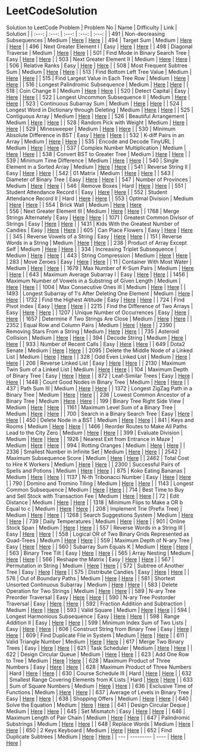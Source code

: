 # LeetCodeSolution

Solution to LeetCode Problem
| Problem No | Name | Difficulty | Link | Solution |
| :---:   | :---: | :---: | :---: | :---: |
| 491 | Non-decreasing Subsequences |  Medium  | [Here](https://leetcode.com/problems/non-decreasing-subsequences/)   | [Here](https://github.com/takadashin/LeetCodeSolution/tree/main/491.%20Non-decreasing%20Subsequences)   |
| 494 | Target Sum |  Medium  | [Here](https://leetcode.com/problems/target-sum/)   | [Here](https://github.com/takadashin/LeetCodeSolution/tree/main/494.%20Target%20Sum)   |
| 496 | Next Greater Element I |  Easy  | [Here](https://leetcode.com/problems/next-greater-element-i/description/)   | [Here](https://github.com/takadashin/LeetCodeSolution/tree/main/496.%20Next%20Greater%20Element%20I)   |
| 498 | Diagonal Traverse |  Medium  | [Here](https://leetcode.com/problems/diagonal-traverse/description/)   | [Here](https://github.com/takadashin/LeetCodeSolution/tree/main/498.%20Diagonal%20Traverse)   |
| 501 | Find Mode in Binary Search Tree |  Easy  | [Here](https://leetcode.com/problems/find-mode-in-binary-search-tree/)   | [Here](https://github.com/takadashin/LeetCodeSolution/tree/main/501.%20Find%20Mode%20in%20Binary%20Search%20Tree)   |
| 503 | Next Greater Element II |  Medium  | [Here](https://leetcode.com/problems/next-greater-element-ii/description/)   | [Here](https://github.com/takadashin/LeetCodeSolution/tree/main/503.%20Next%20Greater%20Element%20II)   |
| 506 | Relative Ranks |  Easy  | [Here](https://leetcode.com/problems/relative-ranks/description/)   | [Here](https://github.com/takadashin/LeetCodeSolution/tree/main/506.%20Relative%20Ranks)   |
| 508 | Most Frequent Subtree Sum |  Medium  | [Here](https://leetcode.com/problems/most-frequent-subtree-sum/description/)   | [Here](https://github.com/takadashin/LeetCodeSolution/tree/main/508.%20Most%20Frequent%20Subtree%20Sum)   |
| 513 | Find Bottom Left Tree Value |  Medium  | [Here](https://leetcode.com/problems/find-bottom-left-tree-value/description/)   | [Here](https://github.com/takadashin/LeetCodeSolution/tree/main/513.%20Find%20Bottom%20Left%20Tree%20Value)   |
| 515 | Find Largest Value in Each Tree Row |  Medium  | [Here](https://leetcode.com/problems/find-largest-value-in-each-tree-row/description/)   | [Here](https://github.com/takadashin/LeetCodeSolution/tree/main/515.%20Find%20Largest%20Value%20in%20Each%20Tree%20Row)   |
| 516 | Longest Palindromic Subsequence |  Medium  | [Here](https://leetcode.com/problems/longest-palindromic-subsequence/description/)   | [Here](https://github.com/takadashin/LeetCodeSolution/tree/main/516.%20Longest%20Palindromic%20Subsequence)   |
| 518 | Coin Change II |  Medium  | [Here](https://leetcode.com/problems/coin-change-ii/description/)   | [Here](https://github.com/takadashin/LeetCodeSolution/tree/main/518.%20Coin%20Change%20II)   |
| 520 | Detect Capital |  Easy  | [Here](https://leetcode.com/problems/detect-capital/)   | [Here](https://github.com/takadashin/LeetCodeSolution/tree/main/520.%20Detect%20Capital)   |
| 522 | Longest Uncommon Subsequence II |  Medium  | [Here](https://leetcode.com/problems/longest-uncommon-subsequence-ii/description/)   | [Here](https://github.com/takadashin/LeetCodeSolution/tree/main/522.%20Longest%20Uncommon%20Subsequence%20II)   |
| 523 | Continuous Subarray Sum |  Medium  | [Here](https://leetcode.com/problems/continuous-subarray-sum/description/)   | [Here](https://github.com/takadashin/LeetCodeSolution/tree/main/523.%20Continuous%20Subarray%20Sum)   |
| 524 | Longest Word in Dictionary through Deleting |  Medium  | [Here](https://leetcode.com/problems/longest-word-in-dictionary-through-deleting/description/)   | [Here](https://github.com/takadashin/LeetCodeSolution/tree/main/524.%20Longest%20Word%20in%20Dictionary%20through%20Deleting)   |
| 525 | Contiguous Array |  Medium  | [Here](https://leetcode.com/problems/contiguous-array/description/)   | [Here](https://github.com/takadashin/LeetCodeSolution/tree/main/525.%20Contiguous%20Array)   |
| 526 | Beautiful Arrangement |  Medium  | [Here](https://leetcode.com/problems/beautiful-arrangement/description/)   | [Here](https://github.com/takadashin/LeetCodeSolution/tree/main/526.%20Beautiful%20Arrangement)   |
| 528 | Random Pick with Weight |  Medium  | [Here](https://leetcode.com/problems/random-pick-with-weight/description/)   | [Here](https://github.com/takadashin/LeetCodeSolution/tree/main/528.%20Random%20Pick%20with%20Weight)   |
| 529 | Minesweeper |  Medium  | [Here](https://leetcode.com/problems/minesweeper/description/)   | [Here](https://github.com/takadashin/LeetCodeSolution/tree/main/529.%20Minesweeper)   |
| 530 | Minimum Absolute Difference in BST |  Easy  | [Here](https://leetcode.com/problems/minimum-absolute-difference-in-bst/description/)   | [Here](https://github.com/takadashin/LeetCodeSolution/tree/main/530.%20Minimum%20Absolute%20Difference%20in%20BST)   |
| 532 | K-diff Pairs in an Array |  Medium  | [Here](https://leetcode.com/problems/k-diff-pairs-in-an-array/description/)   | [Here](https://github.com/takadashin/LeetCodeSolution/tree/main/532.%20K-diff%20Pairs%20in%20an%20Array)   |
| 535 | Encode and Decode TinyURL |  Medium  | [Here](https://leetcode.com/problems/encode-and-decode-tinyurl/description/)   | [Here](https://github.com/takadashin/LeetCodeSolution/tree/main/535.%20Encode%20and%20Decode%20TinyURL)   |
| 537 | Complex Number Multiplication |  Medium  | [Here](https://leetcode.com/problems/complex-number-multiplication/description/)   | [Here](https://github.com/takadashin/LeetCodeSolution/tree/main/537.%20Complex%20Number%20Multiplication)   |
| 538 | Convert BST to Greater Tree |  Medium  | [Here](https://leetcode.com/problems/convert-bst-to-greater-tree/description/)   | [Here](https://github.com/takadashin/LeetCodeSolution/tree/main/538.%20Convert%20BST%20to%20Greater%20Tree)   |
| 539 | Minimum Time Difference |  Medium  | [Here](https://leetcode.com/problems/minimum-time-difference/description/)   | [Here](https://github.com/takadashin/LeetCodeSolution/tree/main/539.%20Minimum%20Time%20Difference)   |
| 540 | Single Element in a Sorted Array | Medium  | [Here](https://leetcode.com/problems/single-element-in-a-sorted-array/description/)   | [Here](https://github.com/takadashin/LeetCodeSolution/tree/main/540.%20Single%20Element%20in%20a%20Sorted%20Array)   |
| 541 | Reverse String II |  Easy  | [Here](https://leetcode.com/problems/reverse-string-ii/description/)   | [Here](https://github.com/takadashin/LeetCodeSolution/tree/main/541.%20Reverse%20String%20II)   |
| 542 | 01 Matrix |  Medium  | [Here](https://leetcode.com/problems/01-matrix/description/)   | [Here](https://github.com/takadashin/LeetCodeSolution/tree/main/542.%2001%20Matrix)   |
| 543 | Diameter of Binary Tree |  Easy  | [Here](https://leetcode.com/problems/diameter-of-binary-tree/description/)   | [Here](https://github.com/takadashin/LeetCodeSolution/tree/main/543.%20Diameter%20of%20Binary%20Tree)   |
| 547 | Number of Provinces |  Medium  | [Here](https://leetcode.com/problems/number-of-provinces/description/)   | [Here](https://github.com/takadashin/LeetCodeSolution/tree/main/547.%20Number%20of%20Provinces)   |
| 546 | Remove Boxes |  Hard  | [Here](https://leetcode.com/problems/remove-boxes/description/)   | [Here](https://github.com/takadashin/LeetCodeSolution/tree/main/546.%20Remove%20Boxes)   |
| 551 | Student Attendance Record I |  Easy  | [Here](https://leetcode.com/problems/student-attendance-record-i/)   | [Here](https://github.com/takadashin/LeetCodeSolution/tree/main/551.%20Student%20Attendance%20Record%20I)   |
| 552 | Student Attendance Record II |  Hard  | [Here](https://leetcode.com/problems/student-attendance-record-ii/description/)   | [Here](https://github.com/takadashin/LeetCodeSolution/tree/main/552.%20Student%20Attendance%20Record%20II)   |
| 553 | Optimal Division |  Medium  | [Here](https://leetcode.com/problems/optimal-division/description/)   | [Here](https://github.com/takadashin/LeetCodeSolution/tree/main/553.%20Optimal%20Division)   |
| 554 | Brick Wall |  Medium  | [Here](https://leetcode.com/problems/brick-wall/description/)   | [Here](https://github.com/takadashin/LeetCodeSolution/tree/main/554.%20Brick%20Wall)   
| 556 | Next Greater Element III |  Medium  | [Here](https://leetcode.com/problems/next-greater-element-iii/description/)   | [Here](https://github.com/takadashin/LeetCodeSolution/tree/main/556.%20Next%20Greater%20Element%20III)   |
| 1768 | Merge Strings Alternately |  Easy  | [Here](https://leetcode.com/problems/merge-strings-alternately/description/?envType=study-plan-v2&envId=leetcode-75)   | [Here](https://github.com/takadashin/LeetCodeSolution/tree/main/1768.%20Merge%20Strings%20Alternately)   |
| 1071 | Greatest Common Divisor of Strings |  Easy  | [Here](https://leetcode.com/problems/greatest-common-divisor-of-strings/description/?envType=study-plan-v2&envId=leetcode-75)   | [Here](https://github.com/takadashin/LeetCodeSolution/tree/main/1071.%20Greatest%20Common%20Divisor%20of%20Strings)   |
| 1431 | Kids With the Greatest Number of Candies |  Easy  | [Here](https://leetcode.com/problems/kids-with-the-greatest-number-of-candies/description/?envType=study-plan-v2&envId=leetcode-75)   | [Here](https://github.com/takadashin/LeetCodeSolution/tree/main/1431.%20Kids%20With%20the%20Greatest%20Number%20of%20Candies)   |
| 605 | Can Place Flowers |  Easy  | [Here](https://leetcode.com/problems/can-place-flowers/description/?envType=study-plan-v2&envId=leetcode-75)   | [Here](https://github.com/takadashin/LeetCodeSolution/tree/main/605.%20Can%20Place%20Flowers)   |
| 345 | Reverse Vowels of a String |  Easy  | [Here](https://leetcode.com/problems/reverse-vowels-of-a-string/description/?envType=study-plan-v2&envId=leetcode-75)   | [Here](https://github.com/takadashin/LeetCodeSolution/tree/main/345.%20Reverse%20Vowels%20of%20a%20String)   |
| 151 | Reverse Words in a String |  Medium  | [Here](https://leetcode.com/problems/reverse-words-in-a-string/description/?envType=study-plan-v2&envId=leetcode-75)   | [Here](https://github.com/takadashin/LeetCodeSolution/tree/main/151.%20Reverse%20Words%20in%20a%20String)   |
| 238 | Product of Array Except Self |  Medium  | [Here](https://leetcode.com/problems/product-of-array-except-self/description/?envType=study-plan-v2&envId=leetcode-75)   | [Here](https://github.com/takadashin/LeetCodeSolution/tree/main/238.%20Product%20of%20Array%20Except%20Self)   |
| 334 | Increasing Triplet Subsequence |  Medium  | [Here](https://leetcode.com/problems/increasing-triplet-subsequence/description/?envType=study-plan-v2&envId=leetcode-75)   | [Here](https://github.com/takadashin/LeetCodeSolution/tree/main/334.%20Increasing%20Triplet%20Subsequence)   |
| 443 | String Compression |  Medium  | [Here](https://leetcode.com/problems/string-compression/description/?envType=study-plan-v2&envId=leetcode-75)   | [Here](https://github.com/takadashin/LeetCodeSolution/tree/main/443.%20String%20Compression)   |
| 283 | Move Zeroes |  Easy  | [Here](https://leetcode.com/problems/move-zeroes/description/?envType=study-plan-v2&envId=leetcode-75)   | [Here](https://github.com/takadashin/LeetCodeSolution/tree/main/283.%20Move%20Zeroes)   |
| 11 | Container With Most Water |  Medium  | [Here](https://leetcode.com/problems/container-with-most-water/description/?envType=study-plan-v2&envId=leetcode-75)   | [Here](https://github.com/takadashin/LeetCodeSolution/tree/main/11.%20Container%20With%20Most%20Water)   |
| 1679 | Max Number of K-Sum Pairs |  Medium  | [Here](https://leetcode.com/problems/max-number-of-k-sum-pairs/description/?envType=study-plan-v2&envId=leetcode-75)   | [Here](https://github.com/takadashin/LeetCodeSolution/tree/main/1679.%20Max%20Number%20of%20K-Sum%20Pairs%20Medium)   |
| 643 | Maximum Average Subarray I |  Easy  | [Here](https://leetcode.com/problems/maximum-average-subarray-i/description/?envType=study-plan-v2&envId=leetcode-75)   | [Here](https://github.com/takadashin/LeetCodeSolution/tree/main/643.%20Maximum%20Average%20Subarray%20I)   |
| 1456 | Maximum Number of Vowels in a Substring of Given Length |  Medium  | [Here](https://leetcode.com/problems/maximum-number-of-vowels-in-a-substring-of-given-length/description/?envType=study-plan-v2&envId=leetcode-75)   | [Here](https://github.com/takadashin/LeetCodeSolution/tree/main/1456.%20Maximum%20Number%20of%20Vowels%20in%20a%20Substring%20of%20Given%20Length)   |
|  1004 | Max Consecutive Ones III |  Medium  | [Here](https://leetcode.com/problems/max-consecutive-ones-iii/description/?envType=study-plan-v2&envId=leetcode-75)   | [Here](https://github.com/takadashin/LeetCodeSolution/tree/main/1004.%20Max%20Consecutive%20Ones%20III)   |
| 1493 | Longest Subarray of 1's After Deleting One Element |  Medium  | [Here](https://leetcode.com/problems/longest-subarray-of-1s-after-deleting-one-element/description/?envType=study-plan-v2&envId=leetcode-75)   | [Here](https://github.com/takadashin/LeetCodeSolution/tree/main/1493.%20Longest%20Subarray%20of%201's%20After%20Deleting%20One%20Element)   |
| 1732 | Find the Highest Altitude |  Easy  | [Here](https://leetcode.com/problems/find-the-highest-altitude/description/?envType=study-plan-v2&envId=leetcode-75)   | [Here](https://github.com/takadashin/LeetCodeSolution/tree/main/1732.%20Find%20the%20Highest%20Altitude)   |
| 724 | Find Pivot Index |  Easy  | [Here](https://leetcode.com/problems/find-pivot-index/description/?envType=study-plan-v2&envId=leetcode-75)   | [Here](https://github.com/takadashin/LeetCodeSolution/tree/main/724.%20Find%20Pivot%20Index)   |
| 2215 | Find the Difference of Two Arrays |  Easy  | [Here](https://leetcode.com/problems/find-the-difference-of-two-arrays/description/?envType=study-plan-v2&envId=leetcode-75)   | [Here](https://github.com/takadashin/LeetCodeSolution/tree/main/2215.%20Find%20the%20Difference%20of%20Two%20Arrays)   |
| 1207 | Unique Number of Occurrences | Easy  | [Here](https://leetcode.com/problems/unique-number-of-occurrences/description/?envType=study-plan-v2&envId=leetcode-75)   | [Here](https://github.com/takadashin/LeetCodeSolution/tree/main/1207.%20Unique%20Number%20of%20Occurrences)   |
| 1657 | Determine if Two Strings Are Close | Medium  | [Here](https://leetcode.com/problems/determine-if-two-strings-are-close/description/?envType=study-plan-v2&envId=leetcode-75)   | [Here](https://github.com/takadashin/LeetCodeSolution/tree/main/1657.%20Determine%20if%20Two%20Strings%20Are%20Close)   |
| 2352 | Equal Row and Column Pairs | Medium  | [Here](https://leetcode.com/problems/equal-row-and-column-pairs/description/?envType=study-plan-v2&envId=leetcode-75)   | [Here](https://github.com/takadashin/LeetCodeSolution/tree/main/2352.%20Equal%20Row%20and%20Column%20Pairs)   |
| 2390 | Removing Stars From a String | Medium  | [Here](https://leetcode.com/problems/removing-stars-from-a-string/description/)   | [Here](https://github.com/takadashin/LeetCodeSolution/tree/main/2390.%20Removing%20Stars%20From%20a%20String)   |
| 735 | Asteroid Collision |  Medium  | [Here](https://leetcode.com/problems/asteroid-collision/description/)   | [Here](https://github.com/takadashin/LeetCodeSolution/tree/main/735.%20Asteroid%20Collision)   |
| 394 | Decode String |  Medium  | [Here](https://leetcode.com/problems/decode-string/?envType=study-plan-v2&envId=leetcode-75)   | [Here](https://github.com/takadashin/LeetCodeSolution/tree/main/394.%20Decode%20String)   |
| 933 | Number of Recent Calls |  Easy  | [Here](https://leetcode.com/problems/number-of-recent-calls/description/?envType=study-plan-v2&envId=leetcode-75)   | [Here](https://github.com/takadashin/LeetCodeSolution/tree/main/933.%20Number%20of%20Recent%20Calls)   |
| 649 | Dota2 Senate  |  Medium  | [Here](https://leetcode.com/problems/dota2-senate/description/?envType=study-plan-v2&envId=leetcode-75)   | [Here](https://github.com/takadashin/LeetCodeSolution/tree/main/649.%20Dota2%20Senate)   |
| 2095 | Delete the Middle Node of a Linked List |  Medium  | [Here](https://leetcode.com/problems/delete-the-middle-node-of-a-linked-list/description/?envType=study-plan-v2&envId=leetcode-75)   | [Here](https://github.com/takadashin/LeetCodeSolution/tree/main/2095.%20Delete%20the%20Middle%20Node%20of%20a%20Linked%20List)   |
| 328 | Odd Even Linked List |  Medium  | [Here](https://leetcode.com/problems/odd-even-linked-list/description/?envType=study-plan-v2&envId=leetcode-75)   | [Here](https://github.com/takadashin/LeetCodeSolution/tree/main/328.%20Odd%20Even%20Linked%20List)   |
| 206 | Reverse Linked List | Easy  | [Here](https://leetcode.com/problems/reverse-linked-list/description/?envType=study-plan-v2&envId=leetcode-75)   | [Here](https://github.com/takadashin/LeetCodeSolution/tree/main/206.%20Reverse%20Linked%20List)  |
| 2130 | Maximum Twin Sum of a Linked List  |  Medium  | [Here](https://leetcode.com/problems/maximum-twin-sum-of-a-linked-list/description/)   | [Here](https://github.com/takadashin/LeetCodeSolution/tree/main/2130.%20Maximum%20Twin%20Sum%20of%20a%20Linked%20List)   |
| 104 | Maximum Depth of Binary Tree |  Easy  | [Here](https://leetcode.com/problems/maximum-depth-of-binary-tree/description/?envType=study-plan-v2&envId=leetcode-75)   | [Here](https://github.com/takadashin/LeetCodeSolution/tree/main/104.%20Maximum%20Depth%20of%20Binary%20Tree)   |
| 872 | Leaf-Similar Trees |  Easy  | [Here](https://leetcode.com/problems/leaf-similar-trees/description/?envType=study-plan-v2&envId=leetcode-75)   | [Here](https://github.com/takadashin/LeetCodeSolution/tree/main/872.%20Leaf-Similar%20Trees)   |
| 1448 | Count Good Nodes in Binary Tree |  Medium  | [Here](https://leetcode.com/problems/count-good-nodes-in-binary-tree/description/?envType=study-plan-v2&envId=leetcode-75)   | [Here](https://github.com/takadashin/LeetCodeSolution/tree/main/1448.%20Count%20Good%20Nodes%20in%20Binary%20Tree)   |
| 437 | Path Sum III | Medium  | [Here](https://leetcode.com/problems/path-sum-iii/description/?envType=study-plan-v2&envId=leetcode-75)   | [Here](https://github.com/takadashin/LeetCodeSolution/tree/main/437.%20Path%20Sum%20III)   |
| 1372 | Longest ZigZag Path in a Binary Tree |  Medium  | [Here](https://leetcode.com/problems/longest-zigzag-path-in-a-binary-tree/description/)   | [Here](https://github.com/takadashin/LeetCodeSolution/tree/main/1372.%20Longest%20ZigZag%20Path%20in%20a%20Binary%20Tree)   |
| 236 | Lowest Common Ancestor of a Binary Tree |  Medium  | [Here](https://leetcode.com/problems/lowest-common-ancestor-of-a-binary-tree/description/?envType=study-plan-v2&envId=leetcode-75)   | [Here](https://github.com/takadashin/LeetCodeSolution/tree/main/236.%20Lowest%20Common%20Ancestor%20of%20a%20Binary%20Tree)   |
| 199 | Binary Tree Right Side View |  Medium  | [Here](https://leetcode.com/problems/binary-tree-right-side-view/description/)   | [Here](https://github.com/takadashin/LeetCodeSolution/tree/main/199.%20Binary%20Tree%20Right%20Side%20View)   |
| 1161 | Maximum Level Sum of a Binary Tree | Medium  | [Here](https://leetcode.com/problems/maximum-level-sum-of-a-binary-tree/description/?envType=study-plan-v2&envId=leetcode-75)   | [Here](https://github.com/takadashin/LeetCodeSolution/tree/main/1161.%20Maximum%20Level%20Sum%20of%20a%20Binary%20Tree)   |
| 700 | Search in a Binary Search Tree |  Easy  | [Here](https://leetcode.com/problems/search-in-a-binary-search-tree/description/?envType=study-plan-v2&envId=leetcode-75)   | [Here](https://github.com/takadashin/LeetCodeSolution/tree/main/700.%20Search%20in%20a%20Binary%20Search%20Tree)   |
| 450 | Delete Node in a BST | Medium  | [Here](https://leetcode.com/problems/delete-node-in-a-bst/description/?source=submission-ac)   | [Here](https://github.com/takadashin/LeetCodeSolution/tree/main/450.%20Delete%20Node%20in%20a%20BST)   |
| 841 | Keys and Rooms | Medium  | [Here](https://leetcode.com/problems/keys-and-rooms/description/?envType=study-plan-v2&envId=leetcode-75)   | [Here](https://github.com/takadashin/LeetCodeSolution/tree/main/841.%20Keys%20and%20Rooms)   |
| 1466 | Reorder Routes to Make All Paths Lead to the City Zero |  Medium  | [Here](https://leetcode.com/problems/reorder-routes-to-make-all-paths-lead-to-the-city-zero/description/?envType=study-plan-v2&envId=leetcode-75)   | [Here](https://github.com/takadashin/LeetCodeSolution/tree/main/1466.%20Reorder%20Routes%20to%20Make%20All%20Paths%20Lead%20to%20the%20City%20Zero)   |
| 399 | Evaluate Division | Medium  | [Here](https://leetcode.com/problems/evaluate-division/description/?envType=study-plan-v2&envId=leetcode-75)   | [Here](https://github.com/takadashin/LeetCodeSolution/tree/main/399.%20Evaluate%20Division)   |
| 1926 | Nearest Exit from Entrance in Maze | Medium  | [Here](https://leetcode.com/problems/nearest-exit-from-entrance-in-maze/?envType=study-plan-v2&envId=leetcode-75)   | [Here](https://github.com/takadashin/LeetCodeSolution/tree/main/1926.%20Nearest%20Exit%20from%20Entrance%20in%20Maze)   |
| 994 | Rotting Oranges |  Medium  | [Here](https://leetcode.com/problems/rotting-oranges/description/?envType=study-plan-v2&envId=leetcode-75)   | [Here](https://github.com/takadashin/LeetCodeSolution/tree/main/994.%20Rotting%20Oranges)   |
| 2336 | Smallest Number in Infinite Set | Medium  | [Here](https://leetcode.com/problems/smallest-number-in-infinite-set/description/?envType=study-plan-v2&envId=leetcode-75)   | [Here](https://github.com/takadashin/LeetCodeSolution/tree/main/2336.%20Smallest%20Number%20in%20Infinite%20Set)   |
| 2542 | Maximum Subsequence Score | Medium  | [Here](https://leetcode.com/problems/maximum-subsequence-score/description/?envType=study-plan-v2&envId=leetcode-75)   | [Here](https://github.com/takadashin/LeetCodeSolution/tree/main/2542.%20Maximum%20Subsequence%20Score)   |
| 2462 | Total Cost to Hire K Workers | Medium  | [Here](https://leetcode.com/problems/total-cost-to-hire-k-workers/)   | [Here](https://github.com/takadashin/LeetCodeSolution/blob/main/2462.%20Total%20Cost%20to%20Hire%20K%20Workers/Solution.cpp)   |
| 2300 | Successful Pairs of Spells and Potions | Medium | [Here](https://leetcode.com/problems/successful-pairs-of-spells-and-potions/description/?envType=study-plan-v2&envId=leetcode-75)   | [Here](https://github.com/takadashin/LeetCodeSolution/tree/main/2300.%20Successful%20Pairs%20of%20Spells%20and%20Potions)   |
| 875 | Koko Eating Bananas | Medium  | [Here](https://leetcode.com/problems/koko-eating-bananas/)   | [Here](https://github.com/takadashin/LeetCodeSolution/tree/main/875.%20Koko%20Eating%20Bananas)   |
| 1137 | N-th Tribonacci Number |  Easy  | [Here](https://leetcode.com/problems/n-th-tribonacci-number/?envType=study-plan-v2&envId=leetcode-75)   | [Here](https://github.com/takadashin/LeetCodeSolution/tree/main/1137.%20N-th%20Tribonacci%20Number)   |
| 790 | Domino and Tromino Tiling | Medium  | [Here](https://leetcode.com/problems/domino-and-tromino-tiling/description/?envType=study-plan-v2&envId=leetcode-75)   | [Here](https://github.com/takadashin/LeetCodeSolution/tree/main/790.%20Domino%20and%20Tromino%20Tiling)   |
| 1143 | Longest Common Subsequence | Medium  | [Here](https://leetcode.com/problems/longest-common-subsequence/description/?envType=study-plan-v2&envId=leetcode-75)   | [Here](https://github.com/takadashin/LeetCodeSolution/tree/main/1143.%20Longest%20Common%20Subsequence)   |
| 714 | Best Time to Buy and Sell Stock with Transaction Fee | Medium |  [Here](https://leetcode.com/problems/best-time-to-buy-and-sell-stock-with-transaction-fee/description/?envType=study-plan-v2&envId=leetcode-75)   | [Here](https://github.com/takadashin/LeetCodeSolution/tree/main/714.%20Best%20Time%20to%20Buy%20and%20Sell%20Stock%20with%20Transaction%20Fee)   |
| 72 | Edit Distance | Medium  | [Here](https://leetcode.com/problems/edit-distance/description/?envType=study-plan-v2&envId=leetcode-75)   | [Here](https://github.com/takadashin/LeetCodeSolution/tree/main/72.%20Edit%20Distance)   |
| 1318 | Minimum Flips to Make a OR b Equal to c | Medium  | [Here](https://leetcode.com/problems/minimum-flips-to-make-a-or-b-equal-to-c/?envType=study-plan-v2&envId=leetcode-75)   | [Here](https://github.com/takadashin/LeetCodeSolution/tree/main/1318.%20Minimum%20Flips%20to%20Make%20a%20OR%20b%20Equal%20to%20c)   |
| 208 | Implement Trie (Prefix Tree) | Medium  | [Here](https://leetcode.com/problems/implement-trie-prefix-tree/)   | [Here](https://github.com/takadashin/LeetCodeSolution/tree/main/208.%20Implement%20Trie%20(Prefix%20Tree))   |
| 1268 | Search Suggestions System  | Medium  | [Here](https://leetcode.com/problems/search-suggestions-system/description/?envType=study-plan-v2&envId=leetcode-75)   | [Here](https://github.com/takadashin/LeetCodeSolution/tree/main/1268.%20Search%20Suggestions%20System)   |
| 739 | Daily Temperatures | Medium  | [Here](https://leetcode.com/problems/daily-temperatures/description/?envType=study-plan-v2&envId=leetcode-75)   | [Here](https://github.com/takadashin/LeetCodeSolution/tree/main/739.%20Daily%20Temperatures)   |
| 901 | Online Stock Span | Medium  | [Here](https://leetcode.com/problems/online-stock-span/description/?envType=study-plan-v2&envId=leetcode-75)   | [Here](https://github.com/takadashin/LeetCodeSolution/tree/main/901.%20Online%20Stock%20Span)   |
| 557 | Reverse Words in a String III | Easy  | [Here](https://leetcode.com/problems/reverse-words-in-a-string-iii/description/)   | [Here](https://github.com/takadashin/LeetCodeSolution/tree/main/557.%20Reverse%20Words%20in%20a%20String%20III)   |
| 558 | Logical OR of Two Binary Grids Represented as Quad-Trees | Medium  | [Here](https://leetcode.com/problems/logical-or-of-two-binary-grids-represented-as-quad-trees/description/)   | [Here](https://github.com/takadashin/LeetCodeSolution/tree/main/558.%20Logical%20OR%20of%20Two%20Binary%20Grids%20Represented%20as%20Quad-Trees)   |
| 559 | Maximum Depth of N-ary Tree |  Easy  | [Here](https://leetcode.com/problems/maximum-depth-of-n-ary-tree/description/)   | [Here](https://github.com/takadashin/LeetCodeSolution/tree/main/559.%20Maximum%20Depth%20of%20N-ary%20Tree)   |
| 560 | Subarray Sum Equals K | Medium  | [Here](https://leetcode.com/problems/subarray-sum-equals-k/description/)   | [Here](https://github.com/takadashin/LeetCodeSolution/tree/main/560.%20Subarray%20Sum%20Equals%20K)   |
| 563 | Binary Tree Tilt | Easy  | [Here](https://leetcode.com/problems/binary-tree-tilt/description/)   | [Here](https://github.com/takadashin/LeetCodeSolution/tree/main/563.%20Binary%20Tree%20Tilt)   |
| 565 | Array Nesting |  Medium  | [Here](https://leetcode.com/problems/array-nesting/description/)   | [Here](https://github.com/takadashin/LeetCodeSolution/tree/main/565.%20Array%20Nesting)   |
| 566 | Reshape the Matrix | Easy  | [Here](https://leetcode.com/problems/reshape-the-matrix/)   | [Here](https://github.com/takadashin/LeetCodeSolution/tree/main/566.%20Reshape%20the%20Matrix)   |
| 567 | Permutation in String | Medium  | [Here](https://leetcode.com/problems/permutation-in-string/)   | [Here](https://github.com/takadashin/LeetCodeSolution/tree/main/567.%20Permutation%20in%20String)   |
| 572 | Subtree of Another Tree |  Easy  | [Here](https://leetcode.com/problems/subtree-of-another-tree/)   | [Here](https://github.com/takadashin/LeetCodeSolution/tree/main/572.%20Subtree%20of%20Another%20Tree)   |
| 575 | Distribute Candies |  Easy  | [Here](https://leetcode.com/problems/distribute-candies/description/)   | [Here](https://github.com/takadashin/LeetCodeSolution/tree/main/575.%20Distribute%20Candies)   |
| 576 | Out of Boundary Paths |  Medium  | [Here](https://leetcode.com/problems/out-of-boundary-paths/description/)   | [Here](https://github.com/takadashin/LeetCodeSolution/tree/main/576.%20Out%20of%20Boundary%20Paths)   |
| 581 |  Shortest Unsorted Continuous Subarray |  Medium  | [Here](https://leetcode.com/problems/shortest-unsorted-continuous-subarray/description/)   | [Here](https://github.com/takadashin/LeetCodeSolution/tree/main/581.%20Shortest%20Unsorted%20Continuous%20Subarray)   |
| 583 | Delete Operation for Two Strings  |  Medium  | [Here](https://leetcode.com/problems/delete-operation-for-two-strings/description/)   | [Here](https://github.com/takadashin/LeetCodeSolution/tree/main/583.%20Delete%20Operation%20for%20Two%20Strings)   |
| 589 | N-ary Tree Preorder Traversal |  Easy  | [Here](https://leetcode.com/problems/n-ary-tree-preorder-traversal/description/)   | [Here](https://github.com/takadashin/LeetCodeSolution/tree/main/589.%20N-ary%20Tree%20Preorder%20Traversal)   |
| 590 | N-ary Tree Postorder Traversal |  Easy  | [Here](https://leetcode.com/problems/n-ary-tree-postorder-traversal/description/)   | [Here](https://github.com/takadashin/LeetCodeSolution/tree/main/590.%20N-ary%20Tree%20Postorder%20Traversal)   |
| 592 | Fraction Addition and Subtraction |  Medium  | [Here](https://leetcode.com/problems/fraction-addition-and-subtraction/description/)   | [Here](https://github.com/takadashin/LeetCodeSolution/tree/main/592.%20Fraction%20Addition%20and%20Subtraction)   |
| 593 | Valid Square |  Medium  | [Here](https://leetcode.com/problems/valid-square/description/)   | [Here](https://github.com/takadashin/LeetCodeSolution/tree/main/593.%20Valid%20Square)   |
| 594 | Longest Harmonious Subsequence |  Easy  | [Here](https://leetcode.com/problems/longest-harmonious-subsequence/)   | [Here](https://github.com/takadashin/LeetCodeSolution/tree/main/594.%20Longest%20Harmonious%20Subsequence)   |
| 598 | Range Addition II |  Easy  | [Here](https://leetcode.com/problems/range-addition-ii/description/)   | [Here](https://github.com/takadashin/LeetCodeSolution/tree/main/598.%20Range%20Addition%20II)   |
| 599 | Minimum Index Sum of Two Lists  |  Easy  | [Here](https://leetcode.com/problems/minimum-index-sum-of-two-lists/description/)   | [Here](https://github.com/takadashin/LeetCodeSolution/tree/main/599.%20Minimum%20Index%20Sum%20of%20Two%20Lists)   |
| 606 | Construct String from Binary Tree |  Easy  | [Here](https://leetcode.com/problems/construct-string-from-binary-tree/description/)   | [Here](https://github.com/takadashin/LeetCodeSolution/tree/main/606.%20Construct%20String%20from%20Binary%20Tree)   |
| 609 | Find Duplicate File in System |  Medium  | [Here](https://leetcode.com/problems/find-duplicate-file-in-system/description/)   | [Here](https://github.com/takadashin/LeetCodeSolution/tree/main/609.%20Find%20Duplicate%20File%20in%20System)   |
| 611 | Valid Triangle Number |  Medium  | [Here](https://leetcode.com/problems/valid-triangle-number/description/)   | [Here](https://github.com/takadashin/LeetCodeSolution/tree/main/611.%20Valid%20Triangle%20Number)   |
| 617 | Merge Two Binary Trees |  Easy  | [Here](https://leetcode.com/problems/merge-two-binary-trees/description/)   | [Here](https://github.com/takadashin/LeetCodeSolution/tree/main/617.%20Merge%20Two%20Binary%20Trees)   |
| 621 | Task Scheduler |  Medium  | [Here](https://leetcode.com/problems/task-scheduler/description/)   | [Here](https://github.com/takadashin/LeetCodeSolution/tree/main/621.%20Task%20Scheduler)   |
| 622 | Design Circular Queue |  Medium  | [Here](https://leetcode.com/problems/design-circular-queue/description/)   | [Here](https://github.com/takadashin/LeetCodeSolution/tree/main/622.%20Design%20Circular%20Queue)   |
| 623 | Add One Row to Tree |  Medium  | [Here](https://leetcode.com/problems/add-one-row-to-tree/description/)   | [Here](https://github.com/takadashin/LeetCodeSolution/tree/main/623.%20Add%20One%20Row%20to%20Tree)   |
| 628 | Maximum Product of Three Numbers |  Easy  | [Here](https://leetcode.com/problems/maximum-product-of-three-numbers/description/)   | [Here](https://github.com/takadashin/LeetCodeSolution/tree/main/628.%20Maximum%20Product%20of%20Three%20Numbers)   |
| 628 | Maximum Product of Three Numbers |  Hard  | [Here](https://leetcode.com/problems/maximum-product-of-three-numbers/)   | [Here](https://github.com/takadashin/LeetCodeSolution/tree/main/629.%20K%20Inverse%20Pairs%20Array)   |
| 630 | Course Schedule III |  Hard  | [Here](https://leetcode.com/problems/course-schedule-iii/description/)   | [Here](https://github.com/takadashin/LeetCodeSolution/tree/main/630.%20Course%20Schedule%20III)   |
| 632 | Smallest Range Covering Elements from K Lists |  Hard  | [Here](https://leetcode.com/problems/smallest-range-covering-elements-from-k-lists)   | [Here](https://github.com/takadashin/LeetCodeSolution/tree/main/632.%20Smallest%20Range%20Covering%20Elements%20from%20K%20Lists)   |
| 633 | Sum of Square Numbers | Medium  | [Here](https://leetcode.com/problems/sum-of-square-numbers/)   | [Here](https://github.com/takadashin/LeetCodeSolution/tree/main/633.%20Sum%20of%20Square%20Numbers)   |
| 636 | Exclusive Time of Functions |  Medium  | [Here](https://leetcode.com/problems/exclusive-time-of-functions/description/)   | [Here](https://github.com/takadashin/LeetCodeSolution/tree/main/636.%20Exclusive%20Time%20of%20Functions)   |
| 637 | Average of Levels in Binary Tree |  Easy  | [Here](https://leetcode.com/problems/average-of-levels-in-binary-tree/description/)   | [Here](https://github.com/takadashin/LeetCodeSolution/tree/main/637.%20Average%20of%20Levels%20in%20Binary%20Tree)   |
| 638 | Shopping Offers |  Medium  | [Here](https://leetcode.com/problems/shopping-offers/description/)   | [Here](https://github.com/takadashin/LeetCodeSolution/tree/main/638.%20Shopping%20Offers)   |
| 640 | Solve the Equation |  Medium  | [Here](https://leetcode.com/problems/solve-the-equation/description/)   | [Here](https://github.com/takadashin/LeetCodeSolution/tree/main/640.%20Solve%20the%20Equation)   |
| 641 | Design Circular Deque |  Medium  | [Here](https://leetcode.com/problems/design-circular-deque/description/)   | [Here](https://github.com/takadashin/LeetCodeSolution/tree/main/641.%20Design%20Circular%20Deque)   |
| 645 | Set Mismatch |  Easy  | [Here](https://leetcode.com/problems/set-mismatch/description/)   | [Here](https://github.com/takadashin/LeetCodeSolution/tree/main/645.%20Set%20Mismatch)   |
| 646 | Maximum Length of Pair Chain |  Medium  | [Here](https://leetcode.com/problems/maximum-length-of-pair-chain/description/)   | [Here](https://github.com/takadashin/LeetCodeSolution/tree/main/646.%20Maximum%20Length%20of%20Pair%20Chain)   |
| 647 | Palindromic Substrings |  Medium  | [Here](https://leetcode.com/problems/palindromic-substrings/description/)   | [Here](https://github.com/takadashin/LeetCodeSolution/tree/main/647.%20Palindromic%20Substrings)   |
| 648 | Replace Words |  Medium  | [Here](https://leetcode.com/problems/replace-words/description/)   | [Here](https://github.com/takadashin/LeetCodeSolution/tree/main/648.%20Replace%20Words)   |
| 650 | 2 Keys Keyboard |  Medium  | [Here](https://leetcode.com/problems/2-keys-keyboard/description/)   | [Here](https://github.com/takadashin/LeetCodeSolution/tree/main/650.%202%20Keys%20Keyboard)   |
| 652 | Find Duplicate Subtrees |  Medium  | [Here](https://leetcode.com/problems/find-duplicate-subtrees/description/)   | [Here](https://github.com/takadashin/LeetCodeSolution/tree/main/652.%20Find%20Duplicate%20Subtrees)   |
| --- | --------- |  ----  | [Here]()   | [Here]()   |


























